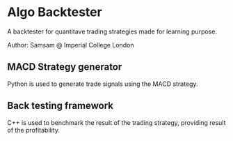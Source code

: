 # Algo Backtester

A backtester for quantitave trading strategies made for learning purpose.

Author: Samsam @ Imperial College London

## MACD Strategy generator

Python is used to generate trade signals using the MACD strategy. 

## Back testing framework

C++ is used to benchmark the result of the trading strategy, providing result of the profitability.


